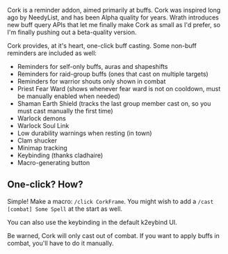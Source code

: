 Cork is a reminder addon, aimed primarily at buffs.  Cork was inspired long ago
by NeedyList, and has been Alpha quality for years.  Wrath introduces new buff
query APIs that let me finally make Cork as small as I'd prefer, so I'm finally pushing out a beta-quality version.

Cork provides, at it's heart, one-click buff casting.  Some non-buff reminders
are included as well:

* Reminders for self-only buffs, auras and shapeshifts
* Reminders for raid-group buffs (ones that cast on multiple targets)
* Reminders for warrior shouts only shown in combat
* Priest Fear Ward (shows whenever fear ward is not on cooldown, must be manually enabled when needed)
* Shaman Earth Shield (tracks the last group member cast on, so you must cast manually the first time)
* Warlock demons
* Warlock Soul Link
* Low durability warnings when resting (in town)
* Clam shucker
* Minimap tracking
* Keybinding (thanks cladhaire)
* Macro-generating button

## One-click? How?

Simple!  Make a macro: `/click CorkFrame`.  You might wish to add a
`/cast [combat] Some Spell` at the start as well.

You can also use the keybinding in the default k2eybind UI.

Be warned, Cork will only cast out of combat.  If you want to apply buffs in combat, you'll have to do it manually.
